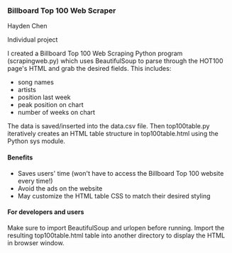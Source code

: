 ### Billboard Top 100 Web Scraper

Hayden Chen

Individual project

I created a Billboard Top 100 Web Scraping Python program (scrapingweb.py) which uses BeautifulSoup to parse through the HOT100 page's HTML and grab the desired fields. This includes:
- song names
- artists
- position last week
- peak position on chart
- number of weeks on chart

The data is saved/inserted into the data.csv file. Then top100table.py iteratively creates an HTML table structure in top100table.html using the Python sys module.

#### Benefits

- Saves users' time (won't have to access the Billboard Top 100 website every time!)
- Avoid the ads on the website
- May customize the HTML table CSS to match their desired styling

#### For developers and users

Make sure to import BeautifulSoup and urlopen before running. Import the resulting top100table.html table into another directory to display the HTML in browser window.
